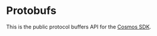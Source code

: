 # Protobufs

This is the public protocol buffers API for the [Cosmos SDK](https://github.com/opzlabs/cosmos-sdk-v0.46.13-terra.3).
